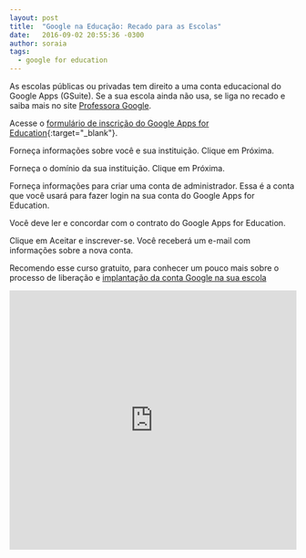 ```yaml
---
layout: post
title:  "Google na Educação: Recado para as Escolas"
date:   2016-09-02 20:55:36 -0300
author: soraia
tags: 
  - google for education
---
```


As escolas públicas ou privadas tem direito a uma conta educacional do Google Apps (GSuite). Se a sua escola ainda não usa, se liga no recado e saiba mais no site [Professora Google](http://professoragoogle.com.br).

Acesse o [formulário de inscrição do Google Apps for Education](https://www.google.com/a/signup/?enterprise_product=GOOGLE.EDU#0){:target="_blank"}. 

Forneça informações sobre você e sua instituição. Clique em Próxima.

Forneça o domínio da sua instituição. Clique em Próxima.

Forneça informações para criar uma conta de administrador. Essa é a conta que você usará para fazer login na sua conta do Google Apps for Education. 

Você deve ler e concordar com o contrato do Google Apps for Education.

Clique em Aceitar e inscrever-se. Você receberá um e-mail com informações sobre a nova conta.

Recomendo esse curso gratuito, para conhecer um pouco mais sobre o processo de liberação e [implantação da conta Google na sua escola](https://www.udemy.com/como-implantar-gsuite-na-sua-escola-ou-faculdade/)

<iframe 
  width="100%" 
  height="455" 
  src="http://www.youtube.com/embed/lOxyUOQR2is?&autoplay=1&autohide=1&modestbranding=0&showinfo=0&ap=%2526fmt%3D22" 
  frameborder="0" 
  allowfullscreen>
</iframe>
